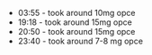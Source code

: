* 03:55 - took around 10mg opce
* 19:18 - took around 15mg opce
* 20:50 - took around 15mg opce
* 23:40 - took around 7-8 mg opce